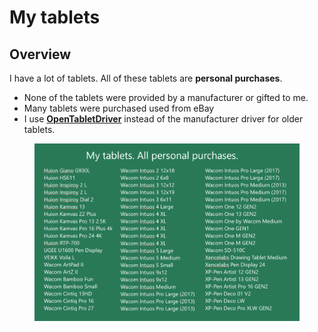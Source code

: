 # My tablets

## Overview

I have a lot of tablets. All of these tablets are **personal purchases**.&#x20;

* None of the tablets were provided by a manufacturer or gifted to me.
* Many tablets were purchased used from eBay
* I use [**OpenTabletDriver**](../guides/drivers/opentabletdriver/) instead of the manufacturer driver for older tablets.

<figure><img src="../.gitbook/assets/image (1) (1).png" alt=""><figcaption></figcaption></figure>

